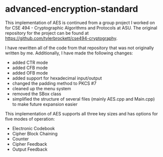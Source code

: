 # advanced-encryption-standard

This implementation of AES is continued from a group project I worked on for CSE 494 - Cryptographic Algorithms and Protocols at ASU. The original repository for the project can be found at https://github.com/tylerbrockett/cse494-cryptography.

I have rewritten all of the code from that repository that was not originally written by me. Additionally, I have made the following changes:
- added CTR mode
- added CFB mode
- added OFB mode
- added support for hexadecimal input/output
- changed the padding method to PKCS #7
- cleaned up the menu system
- removed the SBox class
- simplified the structure of several files (mainly AES.cpp and Main.cpp) to make future expansion easier

This implementation of AES supports all three key sizes and has options for five modes of operation:
- Electronic Codebook
- Cipher Block Chaining
- Counter
- Cipher Feedback
- Output Feedback
